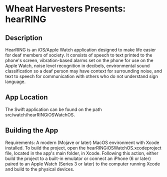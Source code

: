 # Wheat Harvesters Presents: hearRING

## Description
HearRING is an iOS/Apple Watch application designed to make life easier for deaf members of society. It consists of speech to text printed to the phone's screen, vibration-based alarms set on the phone for use on the Apple Watch, noise level recognition in decibels, environmental sound classification so a deaf person may have context for surrounding noise, and text to speech for communication with others who do not understand sign language.

## App Location
The Swift application can be found on the path src/watch/hearRINGiOSWatchOS.

## Building the App
Requirements: A modern (Mojave or later) MacOS environment with Xcode installed.
To build the project, open the hearRINGiOSWatchOS.xcodeproject file, located in the app's main folder, in Xcode. Following this action, either build the project to a built-in emulator or connect an iPhone (6 or later) paired to an Apple Watch (Series 3 or later) to the computer running Xcode and build to the physical devices.
